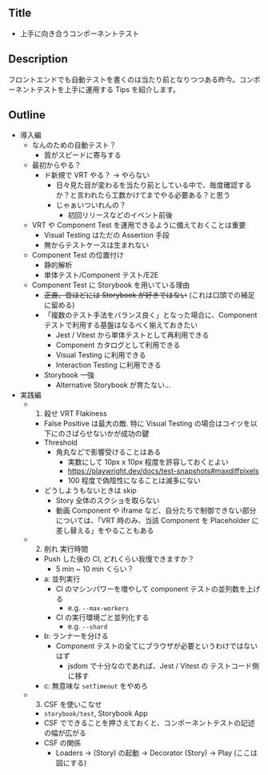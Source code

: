 ## Title

- 上手に向き合うコンポーネントテスト

## Description

フロントエンドでも自動テストを書くのは当たり前となりつつある昨今。コンポーネントテストを上手に運用する Tips を紹介します。

## Outline

- 導入編
  - なんのための自動テスト？
    - 質がスピードに寄与する
  - 最初からやる？
    - ド新規で VRT やる？ -> やらない
      - 日々見た目が変わるを当たり前としている中で、毎度確認するか？と言われたら工数かけてまでやる必要ある？と思う
      - じゃぁいついれんの？
        - 初回リリースなどのイベント前後
  - VRT や Component Test を運用できるように備えておくことは重要
    - Visual Testing はただの Assertion 手段
    - 無からテストケースは生まれない
  - Component Test の位置付け
    - 静的解析
    - 単体テスト/Component テスト/E2E
  - Component Test に Storybook を用いている理由
    - ~~正直、昔ほどには Storybook が好きではない~~ (これは口頭での補足に留める)
    - 「複数のテスト手法をバランス良く」となった場合に、Component テストで利用する基盤はなるべく揃えておきたい
      - Jest / Vitest から単体テストとして再利用できる
      - Component カタログとして利用できる
      - Visual Testing に利用できる
      - Interaction Testing に利用できる
    - Storybook 一強
      - Alternative Storybook が育たない...
- 実践編
  - 1. 殺せ VRT Flakiness
    - False Positive は最大の敵. 特に Visual Testing の場合はコイツを以下にのさばらせないかが成功の鍵
    - Threshold
      - 角丸などで影響受けることはある
        - 実数にして 10px x 10px 程度を許容しておくとよい
        - https://playwright.dev/docs/test-snapshots#maxdiffpixels
        - 100 程度で偽陰性になることは滅多にない
    - どうしようもないときは skip
      - Story 全体のスクショを取らない
      - 動画 Component や iframe など、自分たちで制御できない部分については、「VRT 時のみ、当該 Component を Placeholder に差し替える」をやることもある
  - 2. 削れ 実行時間
    - Push した後の CI, どれくらい我慢できますか？
      - 5 min ~ 10 min くらい？
    - a: 並列実行
      - CI のマシンパワーを増やして component テストの並列数を上げる
        - e.g. `--max-workers`
      - CI の実行環境ごと並列化する
        - e.g. `--shard`
    - b: ランナーを分ける
      - Component テストの全てにブラウザが必要というわけではないはず
        - jsdom で十分なのであれば、Jest / Vitest の テストコード側に移す
    - c: 無意味な `setTimeout` をやめろ
  - 3. CSF を使いこなせ
    - `storybook/test`, Storybook App
    - CSF でできることを押さえておくと、コンポーネントテストの記述の幅が広がる
    - CSF の関係
      - Loaders -> (Story) の起動 -> Decorator (Story) -> Play (ここは図にする)

<!--
## Outline

- 導入編
  - なんのための自動テスト？
    - 質がスピードに寄与する
  - ド新規で VRT やる？ -> やらない
    - 日々見た目が変わるを当たり前としている中で、毎度確認するか？と言われたら工数かけてまでやる必要ある？と思う
    - じゃぁいついれんの？
      - 初回リリースなどのイベント前後
  - VRT や Component Test を運用できるように備えておくことは重要
  - Component Test に Storybook を用いている理由
    - 「複数のテスト手法をバランス良く」となった場合に、Component テストで利用する基盤はなるべく揃えておきたい
      - 静的解析/単体テスト/Component テスト/E2E
        - Jest / Vitest から単体テストとして再利用できる
        - Component カタログとして利用できる
        - Visual Testing に利用できる
      - Interaction Testing に利用できる
    - 正直、昔ほどには Storybook が好きではない
- 実践編
  - 主に Storybook のノウハウを並べていきます
  - CSF を使いこなす
    - arguments
    - play
      - 個人的には、「重要なシナリオ」を E2E (Playright) で実装し、ただのインタラクション(ボタンを押したら xxx される) 程度は Play fn で良いと思っている
    - decorator
      - Higher Order Function
      - コンテキストの差し替え
    - loaders
      - Story の事前処理を定義できる
      - Fetch then render / Render as you fetch のパターンに向いている
        - 図
  - 番外編
    - Module Mocking
      - jest や vitest, Node.js test runner における Module Mocking とは大分毛色が違う
      - Subpath import を interface としているが、これは流行るんだろうか...?
-->

<!--
## Outline

- 導入するときのコツ:
  - テスト手段を複数用意しておくこと
  - 向き不向きがある
    - Jest or Vitest: 早い, Component Test 普通, E2E 遅い
    - どれか一つだけとしていると後で困る (それぞれ薄く入れておくとよい)
- Component Testing
- No test
- Fragile test
  - Snapshot に頼りすぎ
- Flaky test
  - VRT での flakiness
    - 角丸などが影響受けることはある
      - 実数にして 10px x 10px 程度を許容しておくとよい
      - https://playwright.dev/docs/test-snapshots#maxdiffpixels
      - 100 程度で偽陰性になることは滅多にない
  - Flakiness は最大の敵:
- Slow test
  - 自動テストが遅くてうんざり
    - 待てる時間の限度ってどのくらい？
      - 観測範囲では 5 ~ 10 minutes 辺りにしきい値がありそう
  - 削れるところは削れ
    - 「よくわからないから wait」しないで
- Obscure
  - 何がしたいのか分からない、よむのが辛い
- Bad smell
-->

